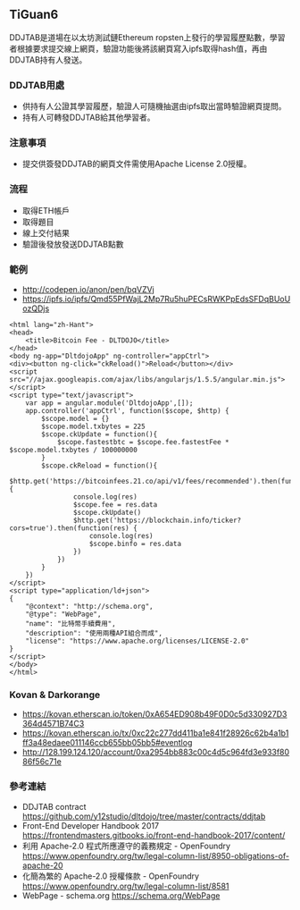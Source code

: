 ## TiGuan6

DDJTAB是道場在以太坊測試鏈Ethereum ropsten上發行的學習履歷點數，學習者根據要求提交線上網頁，驗證功能後將該網頁寫入ipfs取得hash值，再由DDJTAB持有人發送。

### DDJTAB用處
* 供持有人公證其學習履歷，驗證人可隨機抽選由ipfs取出當時驗證網頁提問。
* 持有人可轉發DDJTAB給其他學習者。

### 注意事項
* 提交供簽發DDJTAB的網頁文件需使用Apache License 2.0授權。

### 流程
* 取得ETH帳戶
* 取得題目
* 線上交付結果
* 驗證後發放發送DDJTAB點數

### 範例
* http://codepen.io/anon/pen/bqVZVj
* https://ipfs.io/ipfs/Qmd55PfWajL2Mp7Ru5huPECsRWKPpEdsSFDqBUoUozQDjs

```
<html lang="zh-Hant">
<head>
    <title>Bitcoin Fee - DLTDOJO</title>
</head>
<body ng-app="DltdojoApp" ng-controller="appCtrl">
<div><button ng-click="ckReload()">Reload</button></div>
<script src="//ajax.googleapis.com/ajax/libs/angularjs/1.5.5/angular.min.js"></script>
<script type="text/javascript">
    var app = angular.module('DltdojoApp',[]);
    app.controller('appCtrl', function($scope, $http) {
        $scope.model = {}
        $scope.model.txbytes = 225
        $scope.ckUpdate = function(){
            $scope.fastestbtc = $scope.fee.fastestFee * $scope.model.txbytes / 100000000
        }
        $scope.ckReload = function(){
            $http.get('https://bitcoinfees.21.co/api/v1/fees/recommended').then(function(res) {
                console.log(res)
                $scope.fee = res.data
                $scope.ckUpdate()
                $http.get('https://blockchain.info/ticker?cors=true').then(function(res) {
                    console.log(res)
                    $scope.binfo = res.data
                })
            })
        }
    })
</script>
<script type="application/ld+json">
{
    "@context": "http://schema.org",
    "@type": "WebPage",
    "name": "比特幣手續費用",
    "description": "使用兩種API組合而成",
    "license": "https://www.apache.org/licenses/LICENSE-2.0"
}
</script>
</body>
</html>
```

### Kovan & Darkorange
* https://kovan.etherscan.io/token/0xA654ED908b49F0D0c5d330927D3364d4571B74C3
* https://kovan.etherscan.io/tx/0xc22c277dd411ba1e841f28926c62b4a1b1ff3a48edaee011146ccb655bb05bb5#eventlog
* http://128.199.124.120/account/0xa2954bb883c00c4d5c964fd3e933f8086f56c71e

### 參考連結
* DDJTAB contract https://github.com/y12studio/dltdojo/tree/master/contracts/ddjtab
* Front-End Developer Handbook 2017 https://frontendmasters.gitbooks.io/front-end-handbook-2017/content/
* 利用 Apache-2.0 程式所應遵守的義務規定 - OpenFoundry  https://www.openfoundry.org/tw/legal-column-list/8950-obligations-of-apache-20
* 化簡為繁的 Apache-2.0 授權條款 - OpenFoundry  https://www.openfoundry.org/tw/legal-column-list/8581
* WebPage - schema.org  https://schema.org/WebPage
